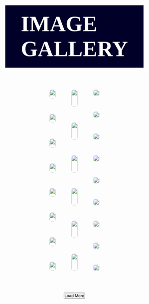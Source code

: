 <html>
<head>
<style>
*{
	margin:0px;
	padding:0px;
	box-sizing:border-box;
	
}
body{
	display:flex;
	justify-content:center;
	align-items:center;
	margin:50px 30px; 
}
img{
	width:100%;
	height:auto;
	border-radius:7px;
	cursor:pointer;
	transition:2s;
	}
img:hover{
	transform:scale(1.2);
	z-index:3;

}
.container{
	display:flex;
	justify-content:center;
	align-items:center;
	flex-direction:column;
	gap:70px;

}
.row{
	display:flex;
	gap:50px;
	

}
h1{
	background-color:rgb(0,0,41);
	color:white;
	font-size:70px;
	padding:20px 50px;
	font-family: 'Oleo Script Swash Caps', cursive;
}
.gallery{
	display:flex;
}
.col{
	display:flex;
	flex-direction:column;
	gap:50px;
}

button{
	padding:15px 50px; 
	background-color:rgb(0,0,41);
	color:white;
	border:none;
	font:size:20px;
	transition:1s;
}
button:hover{
	background-color:rgb(30,79,70);
	cursor:pointer;
	transform:scale(1.2);
	z-index:3;
}

@media screen and (max-width: 730px){	
	.row{flex-direction:column;}
	h1{font-size:50px;}
}
</style>
</head>
<body>
<div class="container">
<div class="gallery">
<h1>IMAGE GALLERY</h1>
</div>
<div class="row">
<div class="col">
<img src="C:\Users\user\Desktop\Wallpapers\567574881.jpg" alt="">
<img src="C:\Users\user\Desktop\Wallpapers\567574767.jpg" alt="">
<img src="C:\Users\user\Desktop\Wallpapers\567574859.jpg" alt="">
<img src="C:\Users\user\Desktop\Wallpapers\567574876.jpg" alt="">
<img src="C:\Users\user\Desktop\Wallpapers\567574863.jpg" alt="">
<img src="C:\Users\user\Desktop\Wallpapers\567574928.jpg" alt="">
<img src="C:\Users\user\Desktop\Wallpapers\567574887.jpg" alt="">
<img src="C:\Users\user\Desktop\Wallpapers\567574842.jpg" alt="">
</div>
<div class="col">
<img src="C:\Users\user\Desktop\Wallpapers\567575038.jpg" alt="">
<img src="C:\Users\user\Desktop\Wallpapers\567575022.jpg" alt="">
<img src="C:\Users\user\Desktop\Wallpapers\567574968.jpg" alt="">
<img src="C:\Users\user\Desktop\Wallpapers\567574980.jpg" alt="">
<img src="C:\Users\user\Desktop\Wallpapers\567574955.jpg" alt="">
<img src="C:\Users\user\Desktop\Wallpapers\567574964.jpg" alt="">
</div>
<div class="col">
<img src="C:\Users\user\Desktop\Wallpapers\567574859.jpg" alt="">
<img src="C:\Users\user\Desktop\Wallpapers\567574767.jpg" alt="">
<img src="C:\Users\user\Desktop\Wallpapers\567574814.jpg" alt="">
<img src="C:\Users\user\Desktop\Wallpapers\567574876.jpg" alt="">
<img src="C:\Users\user\Desktop\Wallpapers\567574863.jpg" alt="">
<img src="C:\Users\user\Desktop\Wallpapers\567574928.jpg" alt="">
<img src="C:\Users\user\Desktop\Wallpapers\567574931.jpg" alt="">
<img src="C:\Users\user\Desktop\Wallpapers\567574980.jpg" alt="">
<img src="C:\Users\user\Desktop\Wallpapers\567574840.jpg" alt="">
</div>
</div>
<button>Load More</button>
</div>
</body>
</html>
